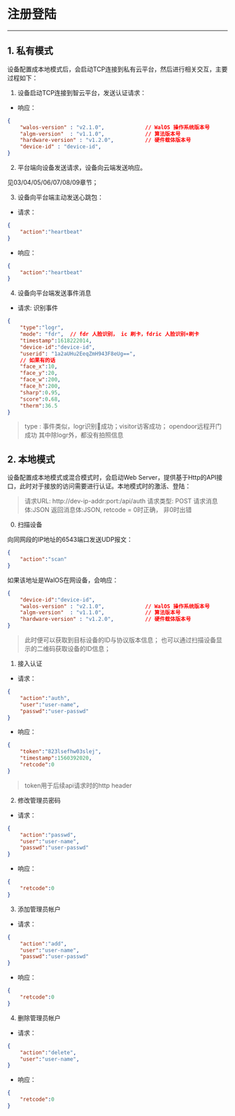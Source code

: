 # 注册登陆
--------

## 1. 私有模式

设备配置成本地模式后，会启动TCP连接到私有云平台，然后进行相关交互，主要过程如下：

1. 设备启动TCP连接到智云平台，发送认证请求：

- 响应：

```json
{
    "walos-version" : "v2.1.0",             // WalOS 操作系统版本号
    "algm-version"  : "v1.1.0",             // 算法版本号
    "hardware-version" : "v1.2.0",          // 硬件载体版本号
    "device-id" : "device-id",
}
```

2. 平台端向设备发送请求，设备向云端发送响应。

见03/04/05/06/07/08/09章节；

3. 设备向平台端主动发送心跳包：

- 请求：

```json
{
    "action":"heartbeat"
}
```

- 响应：

```json
{
    "action":"heartbeat"
}
```

4. 设备向平台端发送事件消息

- 请求: 识别事件

```json
{
    "type":"logr",
    "mode": "fdr",  // fdr 人脸识别， ic 刷卡，fdric 人脸识别+刷卡
    "timestamp":1618222014,
    "device-id":"device-id",
    "userid": "1a2aUHu2EeqZmH943F8eUg==",
    // 如果有的话
    "face_x":10,
    "face_y":20,
    "face_w":200,
    "face_h":200,
    "sharp":0.95,
    "score":0.68,
    "therm":36.5
}
```

> type : 事件类似，logr识别成功；visitor访客成功； opendoor远程开门成功
> 其中除logr外，都没有拍照信息

## 2. 本地模式
设备配置成本地模式或混合模式时，会启动Web Server，提供基于Http的API接口，此时对于接放的访问需要进行认证。本地模式时的激活、登陆：
>请求URL: http://dev-ip-addr:port:/api/auth
>请求类型: POST
>请求消息体:JSON
>返回消息体:JSON, retcode = 0时正确， 非0时出错


0. 扫描设备

向同网段的IP地址的6543端口发送UDP报文：

```json
{
    "action":"scan"
}
```

如果该地址是WalOS在网设备，会响应：

```json
{
    "device-id":"device-id",
    "walos-version" : "v2.1.0",             // WalOS 操作系统版本号
    "algm-version"  : "v1.1.0",             // 算法版本号
    "hardware-version" : "v1.2.0",          // 硬件载体版本号
}
```

>此时便可以获取到目标设备的ID与协议版本信息；
>也可以通过扫描设备显示的二维码获取设备的ID信息；


1. 接入认证

- 请求：

```json
{
    "action":"auth",
    "user":"user-name",
    "passwd":"user-passwd"
}
```

- 响应：

```json
{
    "token":"823lsefhw03slej",
    "timestamp":1560392020,
    "retcode":0
}
```

>token用于后续api请求时的http header

2. 修改管理员密码

- 请求：

```json
{
    "action":"passwd",
    "user":"user-name",
    "passwd":"user-passwd"
}
```

- 响应：

```json
{
    "retcode":0
}
```

3. 添加管理员帐户

- 请求：

```json
{
    "action":"add",
    "user":"user-name",
    "passwd":"user-passwd"
}
```

- 响应：

```json
{
    "retcode":0
}
```

4. 删除管理员帐户

- 请求：

```json
{
    "action":"delete",
    "user":"user-name",
}
```

- 响应：

```json
{
    "retcode":0
}
```
